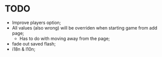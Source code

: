 ﻿TODO
===

* Improve players option;
* All values (also wrong) will be overriden when starting game from add page;
    * Has to do with moving away from the page;
* fade out saved flash;
* i18n & l10n;